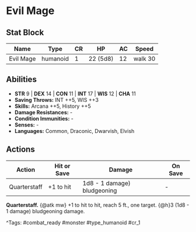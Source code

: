# Evil Mage

## Stat Block

| Name | Type | CR | HP | AC | Speed |
|------|------|----|----|----|-------|
| Evil Mage | humanoid | 1 | 22 (5d8) | 12 | walk 30 |

## Abilities

- **STR** 9 | **DEX** 14 | **CON** 11 | **INT** 17 | **WIS** 12 | **CHA** 11
- **Saving Throws:** INT ++5, WIS ++3  
- **Skills:** Arcana ++5, History ++5  
- **Damage Resistances:** -  
- **Condition Immunities:** -  
- **Senses:** -  
- **Languages:** Common, Draconic, Dwarvish, Elvish


## Actions

| Action | Hit or Save | Damage | On Save |
|--------|--------------|--------|----------|
| Quarterstaff | +1 to hit | 1d8 - 1 damage) bludgeoning | - |

**Quarterstaff.** {@atk mw} +1 to hit to hit, reach 5 ft., one target. {@h}3 (1d8 - 1 damage) bludgeoning damage.


^Tags: #combat_ready #monster #type_humanoid #cr_1